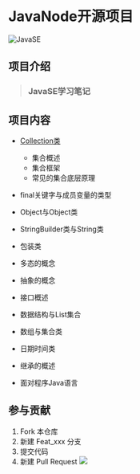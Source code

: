 ﻿# JavaNode开源项目

![JavaSE](https://arquivo.devmedia.com.br/marketing/img/curso-curso-java-se-423.png)
## 项目介绍

> ### JavaSE学习笔记

## 项目内容

- [Collection类](word/Collection类（集合类）.docx)
  
    - 集合概述
    - 集合框架
    - 常见的集合底层原理
- final关键字与成员变量的类型
- Object与Object类
- StringBuilder类与String类 
- 包装类
- 多态的概念
- 抽象的概念
- 接口概述
- 数据结构与List集合
- 数组与集合类
- 日期时间类
- 继承的概述
- 面对程序Java语言

## 参与贡献
1.  Fork 本仓库
2.  新建 Feat_xxx 分支
3.  提交代码
4.  新建 Pull Request
![](https://th.bing.com/th/id/R65398d6ad86129f9628c0ad80da4040c?rik=C3qNS9mZOQk%2b5A&riu=http%3a%2f%2fwww.shijuepi.com%2fuploads%2fallimg%2f200918%2f1-20091Q10420.jpg&ehk=QBNuJIbVP1qo%2bwUD3YzXcvL4H5iHivOHXUnzzRw%2bWfU%3d&risl=&pid=ImgRaw)